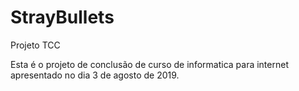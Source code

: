 # StrayBullets
 Projeto TCC

 Esta é o projeto de conclusão de curso de informatica para internet apresentado no dia 3 de agosto de 2019.


